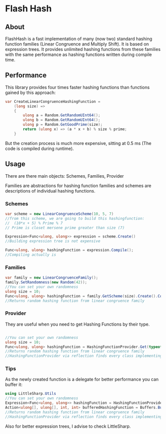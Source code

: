 # Flash Hash

## About
FlashHash is a fast implementation of many (now two) standard hashing function families (Linear Congruence and Multiply Shift). It is based on expression trees. 
It provides unlimited hashing functions from these families with the same performance as hashing functions written during compile time.

## Performance 
This library provides four times faster hashing functions than functions gained by this approach:

``` cs
var CreateLinearCongruenceHashingFunction = 
    (long size) =>
    {
        ulong a = Random.GetRandomUInt64();
        ulong b = Random.GetRandomUInt64();
        ulong p = Random.GetGoodPrime(size);
        return (ulong x) => (a * x + b) % size % prime;
    }
```
But the creation process is much more expensive, sitting at 0.5 ms (The code is compiled during runtime). 

## Usage
There are there main objects: Schemes, Families, Provider

Families are abstractions for hashing function families and schemes are descriptions of individual hashing functions.

### Schemes
``` cs
var scheme = new LinearCongruenceScheme(10, 5, 7)
//from this scheme, we are going to build this hashingfunction:
//  (10*x + 5) % Prime % 7
// Prime is closet mersene prime greater than size (7)

Expression<Func<ulong, ulong>> expression = scheme.Create()
//Building expression tree is not expensive

Func<ulong, ulong> hashingFunction = expression.Compile();
//Compiling actually is 
```

### Families
``` cs
var family = new LinearCongruenceFamily();
family.SetRandomness(new Random(42));
//You can set your own randomness
ulong size = 10;
Func<ulong, ulong> hashingFunction = family.GetScheme(size).Create().Compile()
//Returns random hashing function from linear congruence family
```

### Provider
They are useful when you need to get Hashing Functions by their type.

``` cs

//You can set your own randomness
ulong size = 10;
Func<ulong, ulong> hashingFunction = HashingFunctionProvider.Get(typeof(LinearCongruenceFamily), size).Create().Compile();
//Returns random hashing function from linear congruence family
//HashingFunctionProvider via reflection finds every class implementing IHashingFunctionFamily interface
```

### Tips
As the newly created function is a delegate for better performance you can buffer it:

``` cs
using LittleSharp.Utils
//You can set your own randomness
Expression<Func<ulong, ulong>> hashingFunction = HashingFunctionProvider.Get(typeof(LinearCongruenceFamily), size).Create();
Action<ulong[], ulong[], int, int> bufferedHashingFunction = Buffers.BufferFunction(hashingFunction);
//Returns random hashing function from linear congruence family
//HashingFunctionProvider via reflection finds every class implementing IHashingFunctionFamily interface
```

Also for better expression trees, I advise to check LittleSharp.





